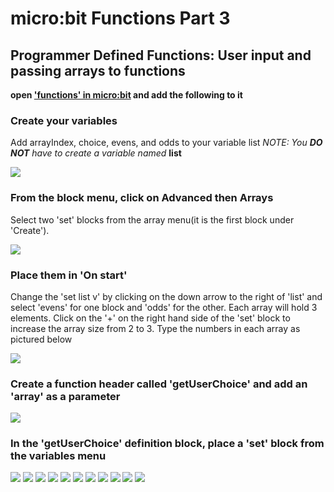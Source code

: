 # micro:bit Functions Part 3
## Programmer Defined Functions: User input and passing arrays to functions

**open ['functions' in micro:bit](https://makecode.microbit.org/) and add the following to it**

### Create your variables
Add arrayIndex, choice, evens, and odds to your variable list
*NOTE: You **DO NOT** have to create a variable named* **list**

![](https://github.com/SAYbaw/Gotham/blob/main/images/microbit/functions3/00.png)

### From the block menu, click on Advanced then Arrays
Select two 'set' blocks from the array menu(it is the first block under 'Create').

![](https://github.com/SAYbaw/Gotham/blob/main/images/microbit/functions3/01.png)
### Place them in 'On start'
Change the 'set list v' by clicking on the down arrow to the right of 'list' and select 'evens' for one block and 'odds' for the other. Each array will hold 3 elements. Click on the '+' on the right hand side of the 'set' block to increase the array size from 2 to 3. Type the numbers in each array as pictured below

![](https://github.com/SAYbaw/Gotham/blob/main/images/microbit/functions3/02.png)
### Create a function header called 'getUserChoice' and add an 'array' as a parameter 
![](https://github.com/SAYbaw/Gotham/blob/main/images/microbit/functions3/03.png)
### In the 'getUserChoice' definition block, place a 'set' block from the variables menu
![](https://github.com/SAYbaw/Gotham/blob/main/images/microbit/functions3/04.png)
![](https://github.com/SAYbaw/Gotham/blob/main/images/microbit/functions3/05.png)
![](https://github.com/SAYbaw/Gotham/blob/main/images/microbit/functions3/06.png)
![](https://github.com/SAYbaw/Gotham/blob/main/images/microbit/functions3/07.png)
![](https://github.com/SAYbaw/Gotham/blob/main/images/microbit/functions3/08.png)
![](https://github.com/SAYbaw/Gotham/blob/main/images/microbit/functions3/09.png)
![](https://github.com/SAYbaw/Gotham/blob/main/images/microbit/functions3/10.png)
![](https://github.com/SAYbaw/Gotham/blob/main/images/microbit/functions3/11.png)
![](https://github.com/SAYbaw/Gotham/blob/main/images/microbit/functions3/12.png)
![](https://github.com/SAYbaw/Gotham/blob/main/images/microbit/functions3/13.png)
![](https://github.com/SAYbaw/Gotham/blob/main/images/microbit/functions3/14.png)
